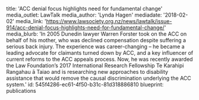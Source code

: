 title: 'ACC denial focus highlights need for fundamental change'
media_outlet: LawTalk
media_author: 'Lynda Hagen'
mediadate: '2018-02-02'
media_link: 'https://www.lawsociety.org.nz/news/lawtalk/issue-914/acc-denial-focus-highlights-need-for-fundamental-change/'
media_blurb: 'In 2005 Dunedin lawyer Warren Forster took on the ACC on behalf of his mother, who was declined compensation despite suffering a serious back injury. The experience was career-changing – he became a leading advocate for claimants turned down by ACC, and a key influencer of current reforms to the ACC appeals process. Now, he was recently awarded the Law Foundation’s 2017 International Research Fellowship Te Karahipi Rangahau ā Taiao and is researching new approaches to disability assistance that would remove the causal discrimination underlying the ACC system.'
id: 545f4286-ec61-4f50-b31c-81d318886810
blueprint: publications
